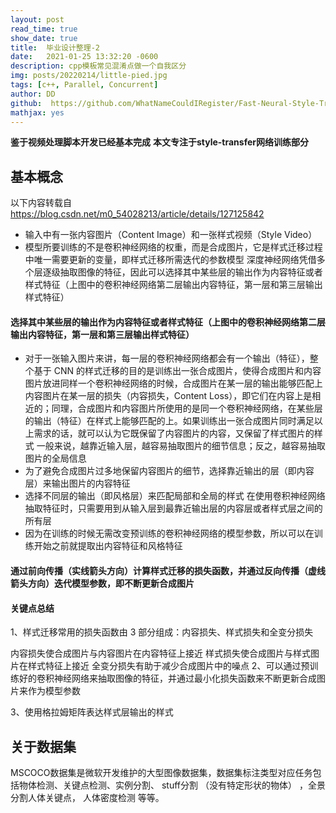 ```yaml
---
layout: post
read_time: true
show_date: true
title:  毕业设计整理-2
date:   2021-01-25 13:32:20 -0600
description: cpp模板常见混淆点做一个自我区分
img: posts/20220214/little-pied.jpg
tags: [c++, Parallel, Concurrent]
author: DD
github:  https://github.com/WhatNameCouldIRegister/Fast-Neural-Style-Transfer.git
mathjax: yes
---
```

**鉴于视频处理脚本开发已经基本完成**
**本文专注于style-transfer网络训练部分**

## 基本概念

以下内容转载自 https://blog.csdn.net/m0_54028213/article/details/127125842

- 输入中有一张内容图片（Content Image）和一张样式视频（Style Video）
- 模型所要训练的不是卷积神经网络的权重，而是合成图片，它是样式迁移过程中唯一需要更新的变量，即样式迁移所需迭代的参数模型
深度神经网络凭借多个层逐级抽取图像的特征，因此可以选择其中某些层的输出作为内容特征或者样式特征（上图中的卷积神经网络第二层输出内容特征，第一层和第三层输出样式特征）

#### 选择其中某些层的输出作为内容特征或者样式特征（上图中的卷积神经网络第二层输出内容特征，第一层和第三层输出样式特征）
- 对于一张输入图片来讲，每一层的卷积神经网络都会有一个输出（特征），整个基于 CNN 的样式迁移的目的是训练出一张合成图片，使得合成图片和内容图片放进同样一个卷积神经网络的时候，合成图片在某一层的输出能够匹配上内容图片在某一层的损失（内容损失，Content Loss），即它们在内容上是相近的；同理，合成图片和内容图片所使用的是同一个卷积神经网络，在某些层的输出（特征）在样式上能够匹配的上。如果训练出一张合成图片同时满足以上需求的话，就可以认为它既保留了内容图片的内容，又保留了样式图片的样式
一般来说，越靠近输入层，越容易抽取图片的细节信息；反之，越容易抽取图片的全局信息
- 为了避免合成图片过多地保留内容图片的细节，选择靠近输出的层（即内容层）来输出图片的内容特征
- 选择不同层的输出（即风格层）来匹配局部和全局的样式
在使用卷积神经网络抽取特征时，只需要用到从输入层到最靠近输出层的内容层或者样式层之间的所有层
- 因为在训练的时候无需改变预训练的卷积神经网络的模型参数，所以可以在训练开始之前就提取出内容特征和风格特征

#### 通过前向传播（实线箭头方向）计算样式迁移的损失函数，并通过反向传播（虚线箭头方向）迭代模型参数，即不断更新合成图片

#### 关键点总结

1、样式迁移常用的损失函数由 3 部分组成：内容损失、样式损失和全变分损失

内容损失使合成图片与内容图片在内容特征上接近
样式损失使合成图片与样式图片在样式特征上接近
全变分损失有助于减少合成图片中的噪点
2、可以通过预训练好的卷积神经网络来抽取图像的特征，并通过最小化损失函数来不断更新合成图片来作为模型参数

3、使用格拉姆矩阵表达样式层输出的样式

## 关于数据集

MSCOCO数据集是微软开发维护的大型图像数据集，数据集标注类型对应任务包括物体检测、关键点检测、实例分割、 stuff分割 （没有特定形状的物体） ，全景分割人体关键点， 人体密度检测 等等。